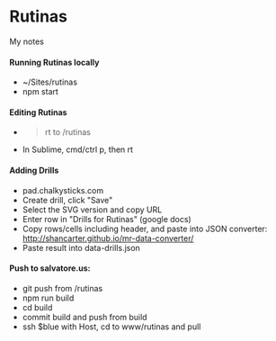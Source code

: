 # Rutinas
My notes

#### Running Rutinas locally
* ~/Sites/rutinas
* npm start 

#### Editing Rutinas
* > rt to /rutinas
* In Sublime, cmd/ctrl p, then rt 

#### Adding Drills
* pad.chalkysticks.com 
* Create drill, click "Save"
* Select the SVG version and copy URL 
* Enter row in "Drills for Rutinas" (google docs)
* Copy rows/cells including header, and paste into JSON converter:
        http://shancarter.github.io/mr-data-converter/
* Paste result into data-drills.json

#### Push to salvatore.us:
* git push from /rutinas
* npm run build
* cd build
* commit build and push from build
* ssh $blue with Host, cd to www/rutinas and pull
